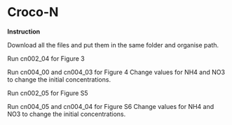 # Croco-N


<b>Instruction</b>

Download all the files and put them in the same folder and organise path.

Run cn002_04 for Figure 3

Run cn004_00 and cn004_03 for Figure 4
Change values for
NH4 
and
NO3 
to change the initial concentrations. 

Run cn002_05 for Figure S5

Run cn004_05 and cn004_04 for Figure S6
Change values for 
NH4
and
NO3
to change the initial concentrations. 
